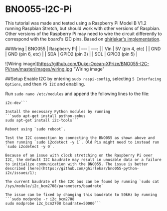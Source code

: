 # BNO055-I2C-Pi
This tutorial was made and tested using a Raspberry Pi Model B V1.2 running Raspbian Stretch, but should work with other versions of Raspbian.
Other versions of the Raspberry Pi may need to wire the circuit differently to correspond with the board's I2C pins.
Based on [ghirlekar's implementation](https://github.com/ghirlekar/bno055-python-i2c).

##Wiring
| BNO055 | Raspberry Pi|
| --- | ---: |
| Vin | 5V (pin 4, etc) |
| GND | GND (pin 6, etc) |
| SDA | GPIO2 (pin 3) |
| SCL | GPIO3 (pin 5) |

![Wiring image](https://github.com/Duke-Ocean-XPrize/BNO055-I2C-Pi/raw/master/images/wiring.jpg "Wiring image"

##Setup
Enable I2C by entering `sudo raspi-config`, selecting `5 Interfacing Options`, and then `P5 I2C` and enabling.

Run `sudo nano /etc/modules` and append the following lines to the file:
```i2c-bcm2708 
i2c-dev```

Install the necessary Python modules by running
```sudo apt-get install python-smbus
sudo apt-get install i2c-tools```

Reboot using `sudo reboot`.

Test the I2C connection by connecting the BNO055 as shown above and then running `sudo i2cdetect -y 1`. Old Pis might need to instead run `sudo i2cdetect -y 0`.

Because of an issue with clock stretching on the Raspberry Pi over I2C, the default I2C baudrate may result in unusable data or a failure to initialize communication with the BNO055. The issue is better described [here](https://github.com/ghirlekar/bno055-python-i2c/issues/1);

The current baudrate of the I2C bus can be found by running `sudo cat /sys/module/i2c_bcm2708/parameters/baudrate`

The issue can be fixed by changing this baudrate to 50kHz by running
```sudo modprobe -r i2c_bcm2708
sudo modprobe i2c_bcm2708 baudrate=50000```